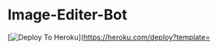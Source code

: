 # Image-Editer-Bot

[![Deploy To Heroku](https://www.herokucdn.com/deploy/button.svg)](https://heroku.com/deploy?template=
